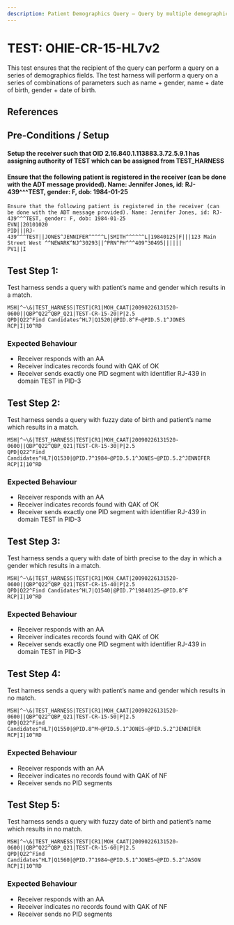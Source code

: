 ```yaml
---
description: Patient Demographics Query – Query by multiple demographics fields
---
```


# TEST: OHIE-CR-15-HL7v2

This test ensures that the recipient of the query can perform a query on a series of demographics fields. The test harness will perform a query on a series of combinations of parameters such as name + gender, name + date of birth, gender + date of birth.

## References

## Pre-Conditions / Setup

#### Setup the receiver such that OID 2.16.840.1.113883.3.72.5.9.1 has assigning authority of TEST which can be assigned from TEST\_HARNESS

#### Ensure that the following patient is registered in the receiver (can be done with the ADT message provided). Name: Jennifer Jones, id: RJ-439^^^TEST, gender: F, dob: 1984-01-25

```
Ensure that the following patient is registered in the receiver (can be done with the ADT message provided). Name: Jennifer Jones, id: RJ-439^^^TEST, gender: F, dob: 1984-01-25
EVN||20101020
PID|||RJ-439^^^TEST||JONES^JENNIFER^^^^^L|SMITH^^^^^^L|19840125|F|||123 Main Street West ^^NEWARK^NJ^30293||^PRN^PH^^^409^30495||||||
PV1||I
```

## Test Step 1:

Test harness sends a query with patient’s name and gender which results in a match.

```
MSH|^~\&|TEST_HARNESS|TEST|CR1|MOH_CAAT|20090226131520-0600||QBP^Q22^QBP_Q21|TEST-CR-15-20|P|2.5
QPD|Q22^Find Candidates^HL7|Q1520|@PID.8^F~@PID.5.1^JONES
RCP|I|10^RD
```

### Expected Behaviour

* Receiver responds with an AA
* Receiver indicates records found with QAK of OK
* Receiver sends exactly one PID segment with identifier RJ-439 in domain TEST in PID-3

## Test Step 2:

Test harness sends a query with fuzzy date of birth and patient’s name which results in a match.

```
MSH|^~\&|TEST_HARNESS|TEST|CR1|MOH_CAAT|20090226131520-0600||QBP^Q22^QBP_Q21|TEST-CR-15-30|P|2.5
QPD|Q22^Find Candidates^HL7|Q1530|@PID.7^1984~@PID.5.1^JONES~@PID.5.2^JENNIFER
RCP|I|10^RD
```

### Expected Behaviour

* Receiver responds with an AA
* Receiver indicates records found with QAK of OK
* Receiver sends exactly one PID segment with identifier RJ-439 in domain TEST in PID-3

## Test Step 3:

Test harness sends a query with date of birth precise to the day in which a gender which results in a match.

```
MSH|^~\&|TEST_HARNESS|TEST|CR1|MOH_CAAT|20090226131520-0600||QBP^Q22^QBP_Q21|TEST-CR-15-40|P|2.5
QPD|Q22^Find Candidates^HL7|Q1540|@PID.7^19840125~@PID.8^F
RCP|I|10^RD
```

### Expected Behaviour

* Receiver responds with an AA
* Receiver indicates records found with QAK of OK
* Receiver sends exactly one PID segment with identifier RJ-439 in domain TEST in PID-3

## Test Step 4:

Test harness sends a query with patient’s name and gender which results in no match.

```
MSH|^~\&|TEST_HARNESS|TEST|CR1|MOH_CAAT|20090226131520-0600||QBP^Q22^QBP_Q21|TEST-CR-15-50|P|2.5
QPD|Q22^Find Candidates^HL7|Q1550|@PID.8^M~@PID.5.1^JONES~@PID.5.2^JENNIFER
RCP|I|10^RD
```

### Expected Behaviour

* Receiver responds with an AA
* Receiver indicates no records found with QAK of NF
* Receiver sends no PID segments

## Test Step 5:

Test harness sends a query with fuzzy date of birth and patient’s name which results in no match.

```
MSH|^~\&|TEST_HARNESS|TEST|CR1|MOH_CAAT|20090226131520-0600||QBP^Q22^QBP_Q21|TEST-CR-15-60|P|2.5
QPD|Q22^Find Candidates^HL7|Q1560|@PID.7^1984~@PID.5.1^JONES~@PID.5.2^JASON
RCP|I|10^RD
```

### Expected Behaviour

* Receiver responds with an AA
* Receiver indicates no records found with QAK of NF
* Receiver sends no PID segments

###
